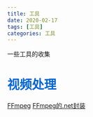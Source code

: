 ```yaml
---
title: 工具
date: 2020-02-17
tags: [工具]
categories: 工具
---
```

一些工具的收集
<!-- more -->
# <span style="color:#0366d6;">视频处理</span>
[FFmpeg](http://ffmpeg.org/ "FFmpeg")
[FFmpeg的.net封装](https://github.com/AydinAdn/MediaToolkit/ "FFmpeg的.net封装")